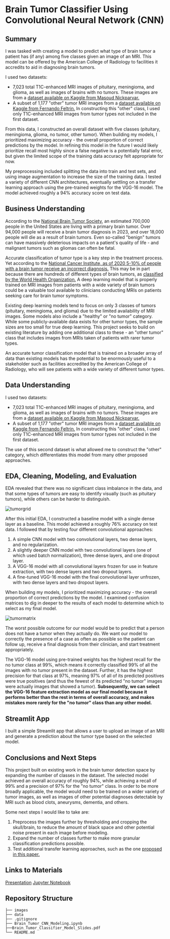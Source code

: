 # Brain Tumor Classifier Using Convolutional Neural Network (CNN)
## Summary
I was tasked with creating a model to predict what type of brain tumor a patient has (if any) among five classes given an image of an MRI. This model can be offered by the American College of Radiology to facilities it accredits to aid in diagnosing brain tumors.

I used two datasets:
- 7,023 total T1C-enhanced MRI images of pituitary, meningioma, and glioma, as well as images of brains with no tumors.  These images are from a [dataset available on Kaggle from Masoud Nickparvar.](https://www.kaggle.com/datasets/masoudnickparvar/brain-tumor-mri-dataset)
- A subset of 1,177 "other" tumor MRI images from a [dataset available on Kaggle from Fernando Feltrin.](https://www.kaggle.com/datasets/fernando2rad/brain-tumor-mri-images-44c) In constructing this "other" class, I used only T1C-enhanced MRI images from tumor types not included in the first dataset.

From this data, I constructed an overall dataset with five classes (pituitary, meningioma, glioma, no tumor, other tumor). When building my models, I prioritized maximizing accuracy - the overall proportion of correct predictions by the model. In refining this model in the future I would likely prioritize recall most highly since a false negative is a potentially fatal error, but given the limited scope of the training data accuracy felt appropriate for now.

My preprocessing included splitting the data into train and test sets, and using image augmentation to increase the size of the training data. I tested a variety of different CNN architectures, eventually settling on a transfer learning approach using the pre-trained weights for the VGG-16 model. The model achieved roughly a 94% accuracy score on test data.

## Business Understanding
According to the [National Brain Tumor Society](https://braintumor.org/brain-tumors/about-brain-tumors/brain-tumor-facts/), an estimated 700,000 people in the United States are living with a primary brain tumor. Over 94,000 people will receive a brain tumor diagnosis in 2023, and over 18,000 people will die as a result of brain tumors. Even so-called "benign" tumors can have massively deleterious impacts on a patient's quality of life - and malignant tumors such as gliomas can often be fatal.

Accurate classification of tumor type is a key step in the treatment process. Yet according to the [National Cancer Institute, as of 2020 5-10% of people with a brain tumor receive an incorrect diagnosis.](https://www.cancer.gov/rare-brain-spine-tumor/blog/2020/brain-tumors-diagnosed-treated) This may be in part because there are hundreds of different types of brain tumors, as [classified by the World Health Organization.](https://www.ncbi.nlm.nih.gov/pmc/articles/PMC8328013/) A deep learning model that is properly trained on MRI images from patients with a wide variety of brain tumors could be a valuable tool available to clinicians conducting MRIs on patients seeking care for brain tumor symptoms.

Existing deep learning models tend to focus on only 3 classes of tumors (pituitary, meningioma, and glioma) due to the limited availability of MRI images. Some models also include a "healthy" or "no tumor" category. While some publicly-available data exists for other tumor types, the sample sizes are too small for true deep learning. This project seeks to build on existing literature by adding one additional class to these - an "other tumor" class that includes images from MRIs taken of patients with rarer tumor types.

An accurate tumor classification model that is trained on a broader array of data than existing models has the potential to be enormously useful to a stakeholder such as facilities accredited by the American College of Radiology, who will see patients with a wide variety of different tumor types.

## Data Understanding

I used two datasets:
- 7,023 total T1C-enhanced MRI images of pituitary, meningioma, and glioma, as well as images of brains with no tumors.  These images are from a [dataset available on Kaggle from Masoud Nickparvar.](https://www.kaggle.com/datasets/masoudnickparvar/brain-tumor-mri-dataset)
- A subset of 1,177 "other" tumor MRI images from a [dataset available on Kaggle from Fernando Feltrin.](https://www.kaggle.com/datasets/fernando2rad/brain-tumor-mri-images-44c) In constructing this "other" class, I used only T1C-enhanced MRI images from tumor types not included in the first dataset.

The use of this second dataset is what allowed me to construct the "other" category, which differentiates this model from many other proposed approaches.

## EDA, Cleaning, Modeling, and Evaluation
EDA revealed that there was no significant class imbalance in the data, and that some types of tumors are easy to identify visually (such as pituitary tumors), while others can be harder to distinguish.

![tumorgrid](images/tumor_grid.png)

After this initial EDA, I constructed a baseline model with a single dense layer as a baseline. This model achieved a roughly 76% accuracy on test data. I followed that by testing four different convolutional approaches:
1. A simple CNN model with two convolutional layers, two dense layers, and no regularization.
2. A slightly deeper CNN model with two convolutional layers (one of which used batch normalization), three dense layers, and one dropout layer.
3. A VGG-16 model with all convolutional layers frozen for use in feature extraction, with two dense layers and two dropout layers.
4. A fine-tuned VGG-16 model with the final convolutional layer unfrozen, with two dense layers and two dropout layers.

When building my models, I prioritized maximizing accuracy - the overall proportion of correct predictions by the model. I examined confusion matrices to dig in deeper to the results of each model to determine which to select as my final model.

![tumormatrix](images/tumor_matrix.png)

The worst possible outcome for our model would be to predict that a person does not have a tumor when they actually do. We want our model to correctly the presence of a case as often as possible so the patient can follow up, receive a final diagnosis from their clinician, and start treatment appropriately. 

The VGG-16 model using pre-trained weights has the highest recall for the no tumor class at 99%, which means it correctly classified 99% of all the images with no tumor present in the dataset. Further, it has the highest precision for that class at 97%, meaning 97% of all of its predicted positives were true positives (and thus the fewest of its predicted "no tumor" images were actually images that showed a tumor). **Subsequently, we can select the VGG-16 feature extraction model as our final model because it performs better than the rest in terms of overall accuracy, and makes mistakes more rarely for the "no tumor" class than any other model.**

## Streamlit App
I built a simple Streamlit app that allows a user to upload an image of an MRI and generate a prediction about the tumor type based on the selected model. 

## Conclusions and Next Steps
This project built on existing work in the brain tumor detection space by expanding the number of classes in the dataset. The selected model achieved an overall accuracy of roughly 94%, while achieving a recall of 99% and a precision of 97% for the "no tumor" class. In order to be more broadly applicable, the model would need to be trained on a wider variety of tumor images, as well as images of other potential diagnoses detectable by MRI such as blood clots, aneurysms, dementia, and others.

Some next steps I would like to take are:

1. Preprocess the images further by thresholding and cropping the skull/brain, to reduce the amount of black space and other potential noise present in each image before modeling.
2. Expand the number of classes further to make more granular classification predictions possible.
3. Test additional transfer learning approaches, such as the one [proposed in this paper.](https://www.ncbi.nlm.nih.gov/pmc/articles/PMC9600529/)

## Links to Materials
[Presentation](https://github.com/emgerber88/brain_tumor_CNN_classifier/blob/main/Brain_Tumor_Classifier_Model_Slides.pdf)
[Jupyter Notebook](https://github.com/emgerber88/brain_tumor_CNN_classifier/blob/main/Brain_Tumor_CNN_Modeling.ipynb)

## Repository Structure
```
├── images
├── data
├── .gitignore
├── Brain_Tumor_CNN_Modeling.ipynb
├──Brain_Tumor_Classifier_Model_Slides.pdf
└── README.md
```